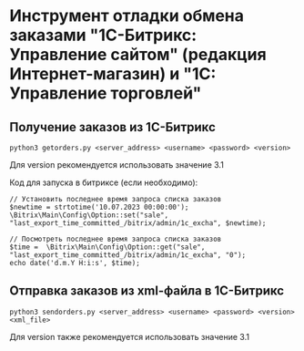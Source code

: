
# Инструмент отладки обмена заказами "1С-Битрикс: Управление сайтом" (редакция Интернет-магазин) и "1С: Управление торговлей"

## Получение заказов из 1С-Битрикс

`python3 getorders.py <server_address> <username> <password> <version>`

Для version рекомендуется использовать значение 3.1

Код для запуска в битриксе (если необходимо):

    // Установить последнее время запроса списка заказов
    $newtime = strtotime('10.07.2023 00:00:00');
    \Bitrix\Main\Config\Option::set("sale", "last_export_time_committed_/bitrix/admin/1c_excha", $newtime);

    // Посмотреть последнее время запроса списка заказов
    $time =  \Bitrix\Main\Config\Option::get("sale", "last_export_time_committed_/bitrix/admin/1c_excha", "0");
    echo date('d.m.Y H:i:s', $time);

## Отправка заказов из xml-файла в 1С-Битрикс

`python3 sendorders.py <server_address> <username> <password> <version> <xml_file>`

Для version также рекомендуется использовать значение 3.1